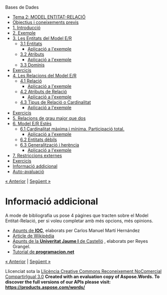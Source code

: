 Bases de Dades

- [Tema 2: MODEL ENTITAT-RELACIÓ](index.md)
- [Objectius i coneixements previs](objectius_i_coneixements_previs.md)
- [1. Introducció](1_introducci.md)
- [2. Exemple](2_exemple.md)
- [3. Les Entitats del Model E/R](3_les_entitats_del_model_er.md) 
  - [3.1 Entitats](31_entitats.md) 
    - [Aplicació a l'exemple](aplicaci_a_lexemple.md)
  - [3.2 Atributs](32_atributs.md) 
    - [Aplicació a l'exemple](aplicaci_a_lexemple0.md)
  - [3.3 Dominis](33_dominis.md)
- [Exercicis](exercicis.md)
- [4. Les Relacions del Model E/R](4_les_relacions_del_model_er.md) 
  - [4.1 Relació](41_relaci.md) 
    - [Aplicació a l'exemple](aplicaci_a_lexemple1.md)
  - [4.2 Atributs de Relació](42_atributs_de_relaci.md) 
    - [Aplicació a l'exemple](aplicaci_a_lexemple2.md)
  - [4.3 Tipus de Relació o Cardinalitat](43_tipus_de_relaci_o_cardinalitat.md) 
    - [Aplicació a l'exemple](aplicaci_a_lexemple3.md)
- [Exercicis](exercicis0.md)
- [5. Relacions de grau major que dos](5_relacions_de_grau_major_que_dos.md)
- [6. Model E/R Estès](6_model_er_ests.md) 
  - [6.1 Cardinalitat màxima i mínima. Participació total.](61_cardinalitat_mxima_i_mnima_participaci_total.md) 
    - [Aplicació a l'exemple](aplicaci_a_lexemple4.md)
  - [6.2 Entitats dèbils](62_entitats_dbils.md)
  - [6.3 Generalització i herència](63_generalitzaci_i_herncia.md) 
    - [Aplicació a l'exemple](aplicaci_a_lexemple5.md)
- [7. Restriccions externes](7_restriccions_externes.md)
- [Exercicis](exercicis1.md)
- [Informació addicional](informaci_addicional.md)
- [Auto-avaluació](autoavaluaci.md)

[« Anterior](exercicis1.md) | [Següent »](autoavaluaci.md)
# <a name="main"></a>**Informació addicional**




A mode de bibliografia us pose 4 pàgines que tracten sobre el Model Entitat-Relació, per si voleu completar amb més opcions, més opinions.



- [Apunts de **IOC**](https://ioc.xtec.cat/materials/FP/Recursos/fp_dam_m02_/web/fp_dam_m02_htmlindex/media/fp_dam_m02_u2_pdfindex.pdf), elaborats per Carlos Manuel Martí Hernández
- [Article de Wikipèdia](http://es.wikipedia.org/wiki/Modelo_entidad-relaci%C3%B3n)
- [Apunts de la **Univeritat Jaume I** de Castelló](https://www.google.es/url?sa=t&rct=j&q=&esrc=s&source=web&cd=&cad=rja&uact=8&ved=2ahUKEwj3jczyxvfyAhVx5OAKHUOLAFAQFnoECAMQAQ&url=http%3A%2F%2Fwww3.uji.es%2F~grangel%2Fk35%2Ftema3.pdf&usg=AOvVaw1vgKHOHxM-a4cZvbq9H5mH) , elaborats per Reyes Grangel.
- [Tutorial de **programacion.net**](http://www.programacion.net/tutorial/entidadrelacion/)

[« Anterior](exercicis1.md) | [Següent »](autoavaluaci.md)

Llicenciat sota la [Llicència Creative Commons Reconeixement NoComercial CompartirIgual 3.0](http://creativecommons.org/licenses/by-nc-sa/3.0/)
**Created with an evaluation copy of Aspose.Words. To discover the full versions of our APIs please visit: https://products.aspose.com/words/**
